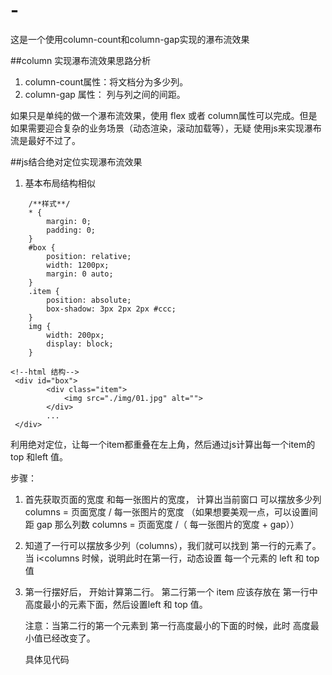 # -
这是一个使用column-count和column-gap实现的瀑布流效果

##column 实现瀑布流效果思路分析

1. column-count属性：将文档分为多少列。
2. column-gap 属性： 列与列之间的间距。

如果只是单纯的做一个瀑布流效果，使用 flex 或者 column属性可以完成。但是如果需要迎合复杂的业务场景（动态渲染，滚动加载等），无疑 使用js来实现瀑布流是最好不过了。

##js结合绝对定位实现瀑布流效果

1. 基本布局结构相似
```
    /**样式**/
    * {
        margin: 0;
        padding: 0;
    }
    #box {
        position: relative;
        width: 1200px;
        margin: 0 auto;
    }
    .item {
        position: absolute;
        box-shadow: 3px 2px 2px #ccc;
    }
    img {
        width: 200px;
        display: block;
    }
```

```
<!--html 结构-->
 <div id="box">
        <div class="item">
            <img src="./img/01.jpg" alt="">
        </div>
        ...
 </div>
```
利用绝对定位，让每一个item都重叠在左上角，然后通过js计算出每一个item的top 和left 值。

步骤： 

   1. 首先获取页面的宽度 和每一张图片的宽度， 计算出当前窗口 可以摆放多少列     columns = 页面宽度 / 每一张图片的宽度   （如果想要美观一点，可以设置间距 gap 那么列数 columns = 页面宽度 /（ 每一张图片的宽度 + gap））
    
   2. 知道了一行可以摆放多少列（columns），我们就可以找到 第一行的元素了。  当 i<columns 时候，说明此时在第一行，动态设置 每一个元素的 left 和 top值
   
   3. 第一行摆好后， 开始计算第二行。  第二行第一个 item  应该存放在 第一行中 高度最小的元素下面，然后设置left 和 top 值。
   
      注意：当第二行的第一个元素到 第一行高度最小的下面的时候，此时 高度最小值已经改变了。
      
      
      具体见代码








